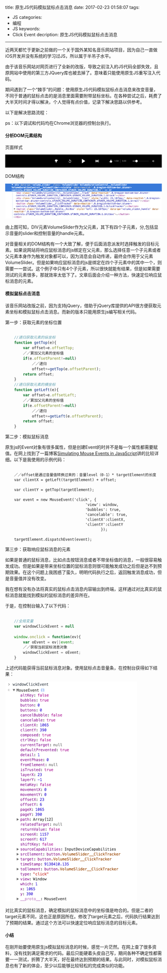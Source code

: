 title: 原生JS代码模拟鼠标点击消息
date: 2017-02-23 01:58:07
tags:
- JS
categories:
- 编程
- JS
keywords: 
- Click Event
decription: 原生JS代码模拟鼠标点击消息

---

近两天都忙于更新之前做的一个关于国外某知名音乐网站项目，因为自己一直做iOS开发并没有系统的学习过JS，所以属于半吊子水平。

由于该音乐网站对网页进行了全新的改版，导致之前注入的JS代码全部失效，且原网站中使用的第三方JQuery库也被去掉了。意味着只能使用原生JS重写注入代码。

期间遇到了一个“棘手”的问题：使用原生JS代码模拟鼠标点击消息来改变音量，不同于普通的鼠标点击的是消息里面需要附带鼠标坐标。在各种尝试之后，耗费了大半天时间才得以解决，个人觉得有点价值，记录下解决思路以供参考。

<!-- more -->

以下是解决思路流程：

ps：以下调试和代码均在Chrome浏览器的控制台执行。

#### 分析DOM元素结构 ####

页面样式

![页面样式](https://raw.githubusercontent.com/icebergcwp1990/MarkDownPhotos/master/cocoa/originality/js-simulate-mouse-click-1.png)

DOM结构

![DOM结构](https://raw.githubusercontent.com/icebergcwp1990/MarkDownPhotos/master/cocoa/originality/js-simulate-mouse-click-2.png)

由上图可知，DIV元素VolumeSlider作为父元素，其下有四个子元素，分,包括显示音量的slider和控制音量的handle元素。

对音量相关的DOM结构有一个大致了解，便于后面消息派发时选择触发的目标元素。如果说网站将响应鼠标消息的js绑定在父元素，那么选择任意一个子元素或者父元素本身作为触发对象都可以，因为消息会自动传递，最终会作用于父元素VolumeSlider。但是如果响应鼠标消息的js是绑定在四个子元素中的其中一个，则需要一一尝试。这个例子中只有4个子元素，所以很快就能有结果，但是如果需要测试的元素很多，那就效率太低下了。文章后面会介绍一种方法，快速定位响应鼠标消息的元素。

#### 模拟鼠标点击消息 #####

该音乐网站改版之前，因为支持jQuery，借助于jQuery库提供的API很方便获取元素坐标和模拟鼠标点击消息。而新的版本只能用原生js编写相关代码。

第一步：获取元素的坐标位置

```js

	//递归获取元素的纵坐标
	function getTop(e){
	    var offset=e.offsetTop;
	    ／／累加父元素的坐标值
	    if(e.offsetParent!=null) 
	    	／／递归
	    	offset+=getTop(e.offsetParent);
	    return offset;
	}
	//递归获取元素的横坐标
	function getLeft(e){
	    var offset=e.offsetLeft;
	    ／／累加父元素的坐标值
	    if(e.offsetParent!=null) 
	    	／／递归
	    	offset+=getLeft(e.offsetParent);
	    return offset; 
	}

```

第二步：模拟鼠标消息

原生js的Event对象有很多属性，但是创建Event的时并不是每一个属性都需要赋值。在网上找到了一篇博客[Simulating Mouse Events in JavaScript](http://marcgrabanski.com/simulating-mouse-click-events-in-javascript/)讲的比较详细。以下是我使用的示例代码：

``` JS

	／／offset是通过音量值转换过来的：音量level（0-1）* targetElement的长度
	var clientX = getLeft(targetElement) + offset;
	            
	var clientY = getTop(targetElement);
	            
	var event = new MouseEvent('click', {
									'view': window,
									'bubbles': true,
									'cancelable': true,
									'clientX':clientX,
									'clientY':clientY
	                                       });
	            
	targetElement.dispatchEvent(event);

```

第三步：获取响应鼠标消息的元素

如果是普通的鼠标消息，比如点击按钮消息或者不带坐标值的消息，一般很容易触发成功。但是如果是带来坐标位置的鼠标消息则很可能触发成功之后但是达不到预期效果。在这个问题上我困惑了蛮久，明明代码执行之后，返回触发消息成功，但是音量值并没有改变。

我在想有没有办法将真实的鼠标点击消息内容输出到终端，这样通过对比真实的鼠标消息就能找到模拟的鼠标消息的差异所在。

于是，在控制台输入了以下代码：

```js

	//全局变量
	var windowClickEvent = null

	window.onclick = function(ev){
		var oEvent = ev||event;
		／／获取当前鼠标消息对象
		windowClickEvent = oEvent;
	}

```

上述代码能获得当前鼠标消息对象。使用鼠标点击音量条，在控制台获得如下结果：

![DOM结构](https://raw.githubusercontent.com/icebergcwp1990/MarkDownPhotos/master/cocoa/originality/js-simulate-mouse-click-3.png)

对比真实的鼠标消息，确定模拟的鼠标消息中的坐标值是吻合的。但是二者的target元素不同，这也正是原因所在。修改了target元素之后，代码执行结果达到了预期的结果。通过这个方法可以快速定位响应鼠标消息的目标元素。

#### 小结 ####

在刚开始要使用原生js模拟鼠标消息的时候，感觉一片茫然。在网上查了很多资料，没有找到满足需求的代码。最后只能硬着头皮自己写，期间各种不确定性都需要一一测试，折腾了大半天，好在最终达到预期的结果。与此同时，对模拟鼠标消息也有了新的体会，至少以后能够比较轻松的完成类似的功能。

